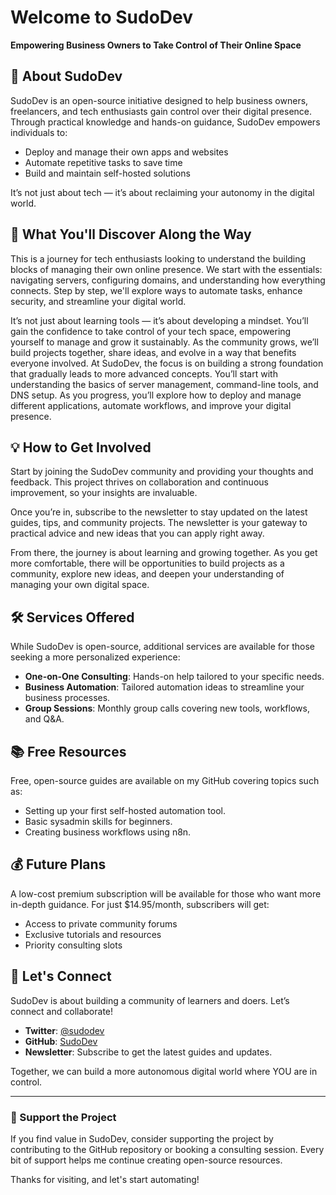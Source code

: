 # Welcome to SudoDev


**Empowering Business Owners to Take Control of Their Online Space**


## 👋 About SudoDev

SudoDev is an open-source initiative designed to help business owners, freelancers, and tech enthusiasts gain control over their digital presence. Through practical knowledge and hands-on guidance, SudoDev empowers individuals to:

- Deploy and manage their own apps and websites
- Automate repetitive tasks to save time
- Build and maintain self-hosted solutions

It’s not just about tech — it’s about reclaiming your autonomy in the digital world.


## 🔧 What You'll Discover Along the Way

This is a journey for tech enthusiasts looking to understand the building blocks of managing their own online presence. We start with the essentials: navigating servers, configuring domains, and understanding how everything connects. Step by step, we'll explore ways to automate tasks, enhance security, and streamline your digital world.

It’s not just about learning tools — it’s about developing a mindset. You’ll gain the confidence to take control of your tech space, empowering yourself to manage and grow it sustainably. As the community grows, we’ll build projects together, share ideas, and evolve in a way that benefits everyone involved.
At SudoDev, the focus is on building a strong foundation that gradually leads to more advanced concepts. You’ll start with understanding the basics of server management, command-line tools, and DNS setup. As you progress, you’ll explore how to deploy and manage different applications, automate workflows, and improve your digital presence.


## 💡 How to Get Involved

Start by joining the SudoDev community and providing your thoughts and feedback. This project thrives on collaboration and continuous improvement, so your insights are invaluable.

Once you’re in, subscribe to the newsletter to stay updated on the latest guides, tips, and community projects. The newsletter is your gateway to practical advice and new ideas that you can apply right away.

From there, the journey is about learning and growing together. As you get more comfortable, there will be opportunities to build projects as a community, explore new ideas, and deepen your understanding of managing your own digital space.


## 🛠️ Services Offered

While SudoDev is open-source, additional services are available for those seeking a more personalized experience:

- **One-on-One Consulting**: Hands-on help tailored to your specific needs.
- **Business Automation**: Tailored automation ideas to streamline your business processes.
- **Group Sessions**: Monthly group calls covering new tools, workflows, and Q&A.


## 📚 Free Resources

Free, open-source guides are available on my GitHub covering topics such as:

- Setting up your first self-hosted automation tool.
- Basic sysadmin skills for beginners.
- Creating business workflows using n8n.


## 💰 Future Plans

A low-cost premium subscription will be available for those who want more in-depth guidance. For just \$14.95/month, subscribers will get:

- Access to private community forums
- Exclusive tutorials and resources
- Priority consulting slots


## 🧩 Let's Connect

SudoDev is about building a community of learners and doers. Let’s connect and collaborate!

- **Twitter**: [@sudodev](https://x.com/sudodevsocial)
- **GitHub**: [SudoDev](https://github.com/sudodev-social)
- **Newsletter**: Subscribe to get the latest guides and updates.

Together, we can build a more autonomous digital world where YOU are in control.

---

### 🤝 Support the Project

If you find value in SudoDev, consider supporting the project by contributing to the GitHub repository or booking a consulting session. Every bit of support helps me continue creating open-source resources.

Thanks for visiting, and let's start automating!

